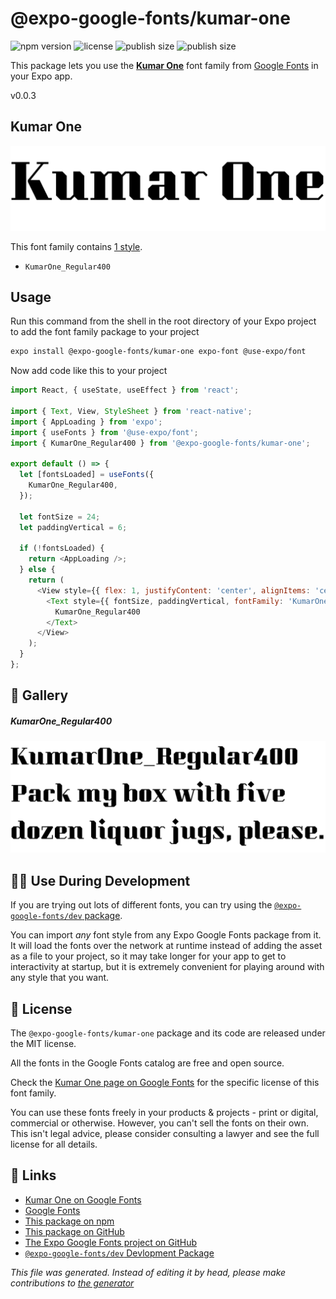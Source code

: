 # @expo-google-fonts/kumar-one

![npm version](https://flat.badgen.net/npm/v/@expo-google-fonts/kumar-one)
![license](https://flat.badgen.net/github/license/expo/google-fonts)
![publish size](https://flat.badgen.net/packagephobia/install/@expo-google-fonts/kumar-one)
![publish size](https://flat.badgen.net/packagephobia/publish/@expo-google-fonts/kumar-one)

This package lets you use the [**Kumar One**](https://fonts.google.com/specimen/Kumar+One) font family from [Google Fonts](https://fonts.google.com/) in your Expo app.

v0.0.3

## Kumar One

![Kumar One](./font-family.png)

This font family contains [1 style](#gallery).

- `KumarOne_Regular400`

## Usage

Run this command from the shell in the root directory of your Expo project to add the font family package to your project
```sh
expo install @expo-google-fonts/kumar-one expo-font @use-expo/font
```

Now add code like this to your project
```js
import React, { useState, useEffect } from 'react';

import { Text, View, StyleSheet } from 'react-native';
import { AppLoading } from 'expo';
import { useFonts } from '@use-expo/font';
import { KumarOne_Regular400 } from '@expo-google-fonts/kumar-one';

export default () => {
  let [fontsLoaded] = useFonts({
    KumarOne_Regular400,
  });

  let fontSize = 24;
  let paddingVertical = 6;

  if (!fontsLoaded) {
    return <AppLoading />;
  } else {
    return (
      <View style={{ flex: 1, justifyContent: 'center', alignItems: 'center' }}>
        <Text style={{ fontSize, paddingVertical, fontFamily: 'KumarOne_Regular400' }}>
          KumarOne_Regular400
        </Text>
      </View>
    );
  }
};

```

## 🔡 Gallery

##### KumarOne_Regular400
![KumarOne_Regular400](./a7aa5fb44eb6e2f7f5a30bf8ae90da684a6d448b161974422dee1109dcdb3cab.ttf.png)


## 👩‍💻 Use During Development

If you are trying out lots of different fonts, you can try using the [`@expo-google-fonts/dev` package](https://github.com/expo/google-fonts/tree/master/font-packages/dev#readme).

You can import *any* font style from any Expo Google Fonts package from it. It will load the fonts
over the network at runtime instead of adding the asset as a file to your project, so it may take longer
for your app to get to interactivity at startup, but it is extremely convenient
for playing around with any style that you want.

## 📖 License

The `@expo-google-fonts/kumar-one` package and its code are released under the MIT license.

All the fonts in the Google Fonts catalog are free and open source.

Check the [Kumar One page on Google Fonts](https://fonts.google.com/specimen/Kumar+One) for the specific license of this font family.

You can use these fonts freely in your products & projects - print or digital, commercial or otherwise. However, you can't sell the fonts on their own. This isn't legal advice, please consider consulting a lawyer and see the full license for all details.

## 🔗 Links

- [Kumar One on Google Fonts](https://fonts.google.com/specimen/Kumar+One)
- [Google Fonts](https://fonts.google.com/)
- [This package on npm](https://www.npmjs.com/package/@expo-google-fonts/kumar-one)
- [This package on GitHub](https://github.com/expo/google-fonts/tree/master/font-packages/kumar-one)
- [The Expo Google Fonts project on GitHub](https://github.com/expo/google-fonts)
- [`@expo-google-fonts/dev` Devlopment Package](https://github.com/expo/google-fonts/tree/master/font-packages/dev)


*This file was generated. Instead of editing it by head, please make contributions to [the generator](https://github.com/expo/google-fonts/tree/master/packages/generator)*
